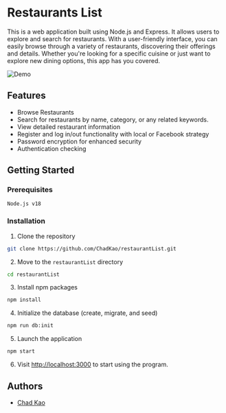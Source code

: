 # Restaurants List

This is a web application built using Node.js and Express. It allows users to explore and search for restaurants. With a user-friendly interface, you can easily browse through a variety of restaurants, discovering their offerings and details. Whether you're looking for a specific cuisine or just want to explore new dining options, this app has you covered.

![Demo](https://i.imgur.com/nwILqkL.gif)

## Features

- Browse Restaurants
- Search for restaurants by name, category, or any related keywords.
- View detailed restaurant information
- Register and log in/out functionality with local or Facebook strategy
- Password encryption for enhanced security
- Authentication checking

## Getting Started

### Prerequisites

```
Node.js v18
```

### Installation

1. Clone the repository

```bash
git clone https://github.com/ChadKao/restaurantList.git
```

2. Move to the `restaurantList` directory

```bash
cd restaurantList
```

3. Install npm packages

```bash
npm install
```

4. Initialize the database (create, migrate, and seed)

```bash
npm run db:init
```

5. Launch the application

```bash
npm start
```

6. Visit [http://localhost:3000](http://localhost:3000) to start using the program.

## Authors

- [Chad Kao](https://github.com/ChadKao)

